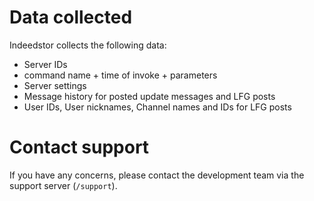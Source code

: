 # Data collected

Indeedstor collects the following data:

 - Server IDs
 - command name + time of invoke + parameters
 - Server settings
 - Message history for posted update messages and LFG posts
 - User IDs, User nicknames, Channel names and IDs for LFG posts

# Contact support

If you have any concerns, please contact the development team via the support server (`/support`).